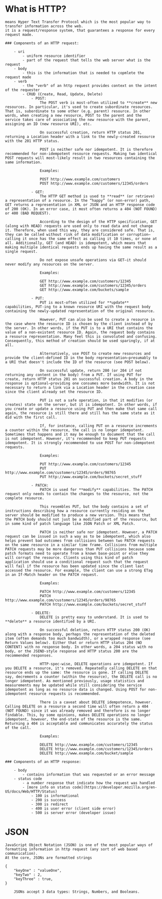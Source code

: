 # What is HTTP?
    means Hyper Text Transfer Protocol which is the most popular way to transfer information across the web.
    it is a request/response system, that guarantees a response for every request made.

    ### Components of an HTTP request:

        - uri
            - uniform resource identifier
            - part of the request that tells the web server what is the request
        - body
            - this is the information that is needed to copmlete the request made 
        - verb
            - the "verb" of an http request provides context on the intent of the requester
            - CRUD (Create, Read, Update, Delete)
                - POST:
                    The POST verb is most-often utilized to **create** new resources. In particular, it's used to create subordinate resources. That is, subordinate to some other (e.g. parent) resource. In other words, when creating a new resource, POST to the parent and the service takes care of associating the new resource with the parent, assigning an ID (new resource URI), etc.

                    On successful creation, return HTTP status 201, returning a Location header with a link to the newly-created resource with the 201 HTTP status.

                    POST is neither safe nor idempotent. It is therefore recommended for non-idempotent resource requests. Making two identical POST requests will most-likely result in two resources containing the same information.

                    Examples:

                    POST http://www.example.com/customers
                    POST http://www.example.com/customers/12345/orders

                - GET:
                    The HTTP GET method is used to **read** (or retrieve) a representation of a resource. In the “happy” (or non-error) path, GET returns a representation in XML or JSON and an HTTP response code of 200 (OK). In an error case, it most often returns a 404 (NOT FOUND) or 400 (BAD REQUEST).

                    According to the design of the HTTP specification, GET (along with HEAD) requests are used only to read data and not change it. Therefore, when used this way, they are considered safe. That is, they can be called without risk of data modification or corruption—calling it once has the same effect as calling it 10 times, or none at all. Additionally, GET (and HEAD) is idempotent, which means that making multiple identical requests ends up having the same result as a single request.

                    Do not expose unsafe operations via GET—it should never modify any resources on the server.

                    Examples:

                    GET http://www.example.com/customers/12345
                    GET http://www.example.com/customers/12345/orders
                    GET http://www.example.com/buckets/sample
                
                - PUT:
                    PUT is most-often utilized for **update** capabilities, PUT-ing to a known resource URI with the request body containing the newly-updated representation of the original resource.

                    However, PUT can also be used to create a resource in the case where the resource ID is chosen by the client instead of by the server. In other words, if the PUT is to a URI that contains the value of a non-existent resource ID. Again, the request body contains a resource representation. Many feel this is convoluted and confusing. Consequently, this method of creation should be used sparingly, if at all.

                    Alternatively, use POST to create new resources and provide the client-defined ID in the body representation—presumably to a URI that doesn't include the ID of the resource (see POST below).

                    On successful update, return 200 (or 204 if not returning any content in the body) from a PUT. If using PUT for create, return HTTP status 201 on successful creation. A body in the response is optional—providing one consumes more bandwidth. It is not necessary to return a link via a Location header in the creation case since the client already set the resource ID.

                    PUT is not a safe operation, in that it modifies (or creates) state on the server, but it is idempotent. In other words, if you create or update a resource using PUT and then make that same call again, the resource is still there and still has the same state as it did with the first call.

                    If, for instance, calling PUT on a resource increments a counter within the resource, the call is no longer idempotent. Sometimes that happens and it may be enough to document that the call is not idempotent. However, it's recommended to keep PUT requests idempotent. It is strongly recommended to use POST for non-idempotent requests.

                    Examples:

                    PUT http://www.example.com/customers/12345
                    PUT http://www.example.com/customers/12345/orders/98765
                    PUT http://www.example.com/buckets/secret_stuff

                - PATCH:
                    PATCH is used for **modify** capabilities. The PATCH request only needs to contain the changes to the resource, not the complete resource.

                    This resembles PUT, but the body contains a set of instructions describing how a resource currently residing on the server should be modified to produce a new version. This means that the PATCH body should not just be a modified part of the resource, but in some kind of patch language like JSON Patch or XML Patch.

                    PATCH is neither safe nor idempotent. However, a PATCH request can be issued in such a way as to be idempotent, which also helps prevent bad outcomes from collisions between two PATCH requests on the same resource in a similar time frame. Collisions from multiple PATCH requests may be more dangerous than PUT collisions because some patch formats need to operate from a known base-point or else they will corrupt the resource. Clients using this kind of patch application should use a conditional request such that the request will fail if the resource has been updated since the client last accessed the resource. For example, the client can use a strong ETag in an If-Match header on the PATCH request.

                    Examples:

                    PATCH http://www.example.com/customers/12345
                    PATCH http://www.example.com/customers/12345/orders/98765
                    PATCH http://www.example.com/buckets/secret_stuff

                - DELETE:
                    DELETE is pretty easy to understand. It is used to **delete** a resource identified by a URI.

                    On successful deletion, return HTTP status 200 (OK) along with a response body, perhaps the representation of the deleted item (often demands too much bandwidth), or a wrapped response (see Return Values below). Either that or return HTTP status 204 (NO CONTENT) with no response body. In other words, a 204 status with no body, or the JSEND-style response and HTTP status 200 are the recommended responses.

                    HTTP-spec-wise, DELETE operations are idempotent. If you DELETE a resource, it's removed. Repeatedly calling DELETE on that resource ends up the same: the resource is gone. If calling DELETE say, decrements a counter (within the resource), the DELETE call is no longer idempotent. As mentioned previously, usage statistics and measurements may be updated while still considering the service idempotent as long as no resource data is changed. Using POST for non-idempotent resource requests is recommended.

                    There is a caveat about DELETE idempotence, however. Calling DELETE on a resource a second time will often return a 404 (NOT FOUND) since it was already removed and therefore is no longer findable. This, by some opinions, makes DELETE operations no longer idempotent, however, the end-state of the resource is the same. Returning a 404 is acceptable and communicates accurately the status of the call.

                    Examples:

                    DELETE http://www.example.com/customers/12345
                    DELETE http://www.example.com/customers/12345/orders
                    DELETE http://www.example.com/bucket/sample

    ### Components of an HTTP response:

        - body
            - contains information that was requested or an error message
        - status code
            - a number response that indicate how the request was handled
            - [more info on status code](https://developer.mozilla.org/en-US/docs/Web/HTTP/Status)
                - 100 is informational
                - 200 is success
                - 300 is redirect
                - 400 is user error (client side error)
                - 500 is server error (developer issue)

# JSON 
    JavaScript Object Notation (JSON) is one of the most popular ways of formatting information in http request (any sort of web based communication).
    At the core, JSONs are formatted strings

    {
        "keyOne" : "valueOne",
        "keyTwo" : 2,
        "keyThree" : true,
    }
        
        JSONs accept 3 data types: Strings, Numbers, and Booleans.



